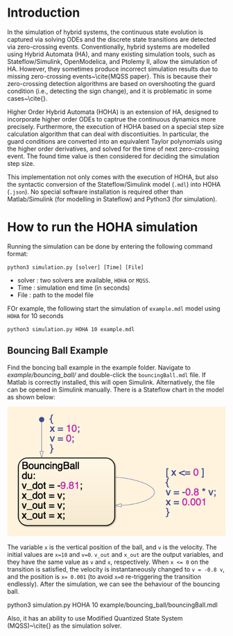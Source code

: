 # Introduction

In the simulation of hybrid systems, the continuous state evolution is captured via solving ODEs and the discrete state transitions are detected via zero-crossing events. Conventionally, hybrid systems are modelled using Hybrid Automata (HA), and many existing simulation tools, such as Stateflow/Simulink, OpenModelica, and Ptolemy II, allow the simulation of HA. However, 
they sometimes produce incorrect simulation results due to missing zero-crossing events~\cite{MQSS paper}. This is because their zero-crossing detection algorithms are based on overshooting the guard condition (i.e., detecting the sign change), and it is problematic in some cases~\cite{}.

Higher Order Hybrid Automata (HOHA) is an extension of HA, designed to incorporate higher order ODEs to captrue the continuous dynamics more precisely. Furthermore, the execution of HOHA based on a special step size calculation algorithm that can deal with discontiuities. In particular, the guard conditions are converted into an equivalent Taylor polynomials using the higher order derivatives, and solved for the time of next zero-crossing event. The found time value is then considered for deciding the simulation step size. 

This implementation not only comes with the execution of HOHA, but also the syntactic conversion of the Stateflow/Simulink model (`.mdl`) into HOHA (`.json`). No special software installation is required other than Matlab/Simulink (for modelling in Stateflow) and Python3 (for simulation). 

# How to run the HOHA simulation

Running the simulation can be done by entering the following command format:

```
python3 simulation.py [solver] [Time] [File]
```

* solver : two solvers are available, `HOHA` or `MQSS`.
* Time : simulation end time (in seconds)
* File : path to the model file

FOr example, the following start the simulation of `example.mdl` model using `HOHA` for 10 seconds 
```
python3 simulation.py HOHA 10 example.mdl
```

## Bouncing Ball Example

Find the boncing ball example in the example folder. Navigate to *example/bouncing_ball/* and double-click the `bouncingBall.mdl` file. If Matlab is correctly installed, this will open Simulink. Alternatively, the file can be opened in Simulink manually. There is a Stateflow chart in the model as shown below:

![bouncingBall](images/bouncing_ball.png)

The variable `x` is the vertical position of the ball, and `v` is the velocity. The initial values are `x=10` and `v=0`.  `v_out` and `x_out` are the output variables, and they have the same value as `v` and `x`, respectively. When `x <= 0` on the transition is satisfied, the velocity is instantaneously changed to `v = -0.8 v`, and the position is `x= 0.001` (to avoid `x=0` re-triggering the transition endlessly). After the simulation, we can see the behaviour of the bouncing ball.



python3 simulation.py HOHA 10 example/bouncing_ball/bouncingBall.mdl




 Also, it has an ability to use Modified Quantized State System (MQSS)~\cite{} as the simulation solver. 



